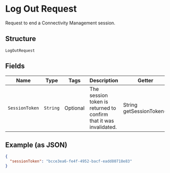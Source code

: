 
# Log Out Request

Request to end a Connectivity Management session.

## Structure

`LogOutRequest`

## Fields

| Name | Type | Tags | Description | Getter | Setter |
|  --- | --- | --- | --- | --- | --- |
| `SessionToken` | `String` | Optional | The session token is returned to confirm that it was invalidated. | String getSessionToken() | setSessionToken(String sessionToken) |

## Example (as JSON)

```json
{
  "sessionToken": "bcce3ea6-fe4f-4952-bacf-eadd80718e83"
}
```

